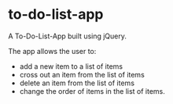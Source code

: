 # to-do-list-app

A To-Do-List-App built using jQuery.  

The app allows the user to:
- add a new item to a list of items
- cross out an item from the list of items
- delete an item from the list of items
- change the order of items in the list of items.